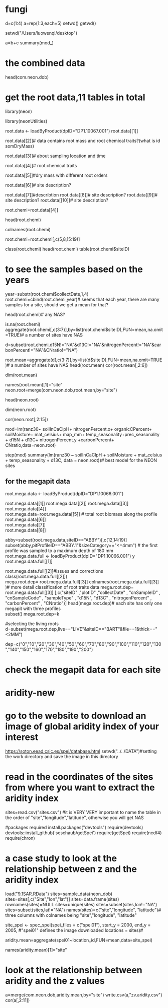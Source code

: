 # fungi


d=c(1:4)
a=rep(1:3,each=5)
setwd()
getwd()

setwd("/Users/luowenqi/desktop")

a=b+c
summary(mod_)
# the combined data 
head(com.neon.dob)
# get the root data,11 tables in total
library(neon)

library(neonUtilities)

root.data <- loadByProduct(dpID="DP1.10067.001")
root.data[[1]]

root.data[[2]]# data contains root mass and root chemical traits?(what is id somDryMass)

root.data[[3]]# about sampling location and time

root.data[[4]]# root chemical traits



root.data[[5]]#dry mass with different root orders

root.data[[6]]# site description?

root.data[[7]]#describtion
root.data[[8]]# site description?
root.data[[9]]# site description?
root.data[[10]]# site description?


root.chemi=root.data[[4]]

head(root.chemi)

colnames(root.chemi)

root.chemi=root.chemi[,c(5,8,15:19)]

class(root.chemi)
head(root.chemi)
table(root.chemi$siteID)
# to see the samples based on the years
year=substr(root.chemi$collectDate,1,4)
root.chemi=cbind(root.chemi,year)# seems that each year, there are many samples for a site, should we get a mean for that?

head(root.chemi)# any NAS?

is.na(root.chemi)
aggregate(root.chemi[,c(3:7)],by=list(root.chemi$siteID),FUN=mean,na.omit=TRUE)# a number of sites have NAS

d=subset(root.chemi,d15N!="NA"&d13C!="NA"&nitrogenPercent!="NA"&carbonPercent!="NA"&CNratio!="NA")

root.mean=aggregate(d[,c(3:7)],by=list(d$siteID),FUN=mean,na.omit=TRUE)# a number of sites have NAS
head(root.mean)
cor(root.mean[,2:6])

dim(root.mean)

names(root.mean)[1]="site"
neon.root=merge(com.neon.dob,root.mean,by="site")

head(neon.root)

dim(neon.root)

cor(neon.root[,2:15])

mod=lm(ranz30~ soilInCaClpH+ nitrogenPercent.x+ organicCPercent+ soilMoisture+ mat_celsius+  map_mm+ temp_seasonality+prec_seasonality +        d15N +     d13C+ nitrogenPercent.y +carbonPercent+  CNratio,data=neon.root)

step(mod)
 summary(lm(ranz30 ~ soilInCaClpH + soilMoisture + mat_celsius + 
   temp_seasonality + d13C, data = neon.root))# best model for the NEON sites


## for the megapit data
root.mega.data <- loadByProduct(dpID="DP1.10066.001")

root.mega.data[[1]]
root.mega.data[[2]]
root.mega.data[[3]]
root.mega.data[[4]]   
root.mega.data=root.mega.data[[5]] # total root biomass along the profile
root.mega.data[[6]]   
root.mega.data[[7]]   
root.mega.data[[8]]   

 abby=subset(root.mega.data,siteID=="ABBY")[,c(12,14:19)]
subset(abby,pitProfileID=="ABBY.1"&sizeCategory=="<=4mm") # the first profile was sampled to a maximum depth of 180 mm  
root.mega.data.full <- loadByProduct(dpID="DP1.10066.001")
y   
root.mega.data.full[[1]]

root.mega.data.full[[2]]#issues and corrections
class(root.mega.data.full[[2]])   
 mega.root.dep= root.mega.data.full[[3]] 
colnames(root.mega.data.full[[3]] )# more detail classification of root traits data
 mega.root.dep= root.mega.data.full[[3]] [,c("siteID" ,"plotID" ,"collectDate" , "cnSampleID" , "cnSampleCode"  , "sampleType" , "d15N",   "d13C" ,  "nitrogenPercent" ,   
"carbonPercent"    ,   "CNratio")]
head(mega.root.dep)# each site has only one megapit with three profiles   
   subset()
 mega.root.dep=k
 
 #selecting the living roots 
 d=subset(mega.root.dep,live=="LIVE"&siteID=="BART"&file==1&thick=="<2MM")
 
 dep=c("0","10","20","30","40","50","60","70","80","90","100","110","120","130","140","150","160","170","180","190","200")
 # check the megapit data for each site

 # aridity-new
# go to the website to download an image of global aridity index of your interest
https://soton.eead.csic.es/spei/database.html
setwd("../../DATA")#setting the work directory and save the image in this directory
# read in the coordinates of the sites from where you want to extract the aridity index
sites=read.csv("sites.csv")
#it is VERY VERY important to name the table in the order of "site","longitude","latitude", otherwise you will get NAS

#packages required
install.packages("devtools")
require(devtools)
devtools::install_github('seschaub/getSpei')
require(getSpei)
require(ncdf4)
require(chron)
# a case study to look at the relationship between z and the aridity index
load("9.1SAR.RData")
sites=sample_data(neon_dob)
sites=sites[,c("Site","lon","lat")]
sites=data.frame(sites)
rownames(sites)=NULL
sites=unique(sites)
sites=subset(sites,lon!="NA")
sites=subset(sites,lat!="NA")
names(sites)=c("site","longitude", "latitude")# three columns with colnames being "site","longitude", "latitude"

site_spei <- spec_spei(spei_files = c("spei01"), start_y = 2000, end_y = 2005, #"spei01" defines the image downloaded
                       locations = sites)# 

aridity.mean=aggregate(spei01~location_id,FUN=mean,data=site_spei)

names(aridity.mean)[1]="site"
# look at the relationship between aridity and the z values
a=merge(com.neon.dob,aridity.mean,by="site")
write.csv(a,"zv.aridity.csv")
cor(a[,2:11])

 
 
